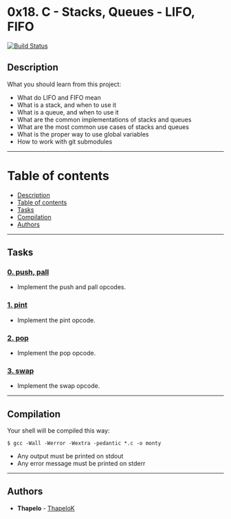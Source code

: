 # 0x18. C - Stacks, Queues - LIFO, FIFO

[![Build Status](https://travis-ci.org/joemccann/dillinger.svg?branch=master)](https://github.com/ThapeloK/monty)

## Description
What you should learn from this project:

* What do LIFO and FIFO mean
* What is a stack, and when to use it
* What is a queue, and when to use it
* What are the common implementations of stacks and queues
* What are the most common use cases of stacks and queues
* What is the proper way to use global variables
* How to work with git submodules


******************************************************************************


Table of contents
=================

<!--ts-->
   * [Description](#description)
   * [Table of contents](#table-of-contents)
   * [Tasks](#tasks)
   * [Compilation](#compilation)
   * [Authors](#authors)
<!--te-->

******************************************************************************

## Tasks 
### [0. push, pall](./1000-holberton.bf)
* Implement the push and pall opcodes.


### [1. pint](./1001-add.bf)
* Implement the pint opcode.


### [2. pop](./1002-mul.bf)
* Implement the pop opcode.


### [3. swap](./1003-mul.bf)
* Implement the swap opcode.

******************************************************************************

## Compilation

Your shell will be compiled this way:

```
$ gcc -Wall -Werror -Wextra -pedantic *.c -o monty
```
- Any output must be printed on stdout
- Any error message must be printed on stderr

******************************************************************************

## Authors
* **Thapelo** - [ThapeloK](https://github.com/ThapeloK/)





